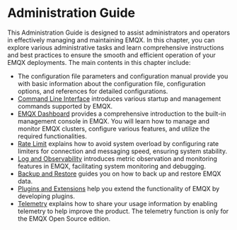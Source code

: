 # Administration Guide

This Administration Guide is designed to assist administrators and operators in effectively managing and maintaining EMQX. In this chapter, you can explore various administrative tasks and learn comprehensive instructions and best practices to ensure the smooth and efficient operation of your EMQX deployments. The main contents in this chapter include:

- 
  The configuration file parameters and configuration manual provide you with basic information about the configuration file, configuration options, and references for detailed configurations.
- [Command Line Interface](./cli.md) introduces various startup and management commands supported by EMQX.
- [EMQX Dashboard](../dashboard/introduction.md) provides a comprehensive introduction to the built-in management console in EMQX. You will learn how to manage and monitor EMQX clusters, configure various features, and utilize the required functionalities.
- [Rate Limit](../rate-limit/rate-limit.md) explains how to avoid system overload by configuring rate limiters for connection and messaging speed, ensuring system stability.
- [Log and Observability](../observability/overview.md) introduces metric observation and monitoring features in EMQX, facilitating system monitoring and debugging.
- [Backup and Restore](../operations/backup-restore.md) guides you on how to back up and restore EMQX data.
- [Plugins and Extensions](../extensions/introduction.md) help you extend the functionality of EMQX by developing plugins.
- [Telemetry](../telemetry/telemetry.md) explains how to share your usage information by enabling telemetry to help improve the product. The telemetry function is only for the EMQX Open Source edition.

